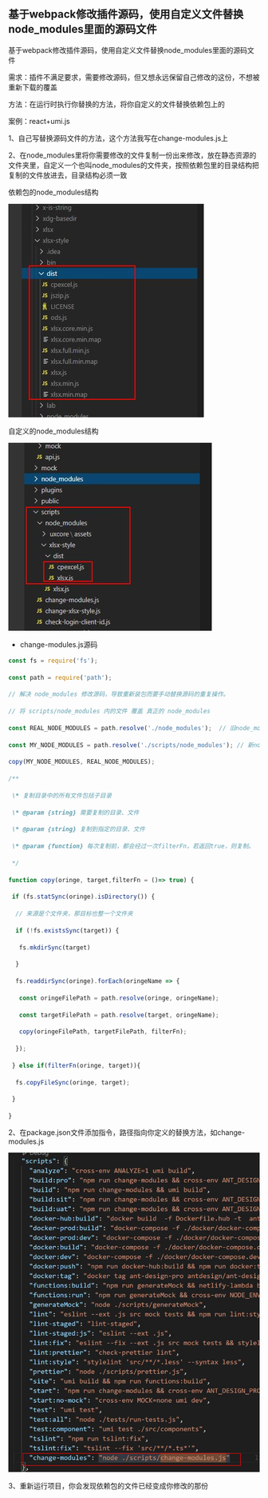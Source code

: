 ## 基于webpack修改插件源码，使用自定义文件替换node_modules里面的源码文件

基于webpack修改插件源码，使用自定义文件替换node_modules里面的源码文件

需求：插件不满足要求，需要修改源码，但又想永远保留自己修改的这份，不想被重新下载的覆盖

方法：在运行时执行你替换的方法，将你自定义的文件替换依赖包上的

案例：react+umi.js

1、自己写替换源码文件的方法，这个方法我写在change-modules.js上

2、在node_modules里将你需要修改的文件复制一份出来修改，放在静态资源的文件夹里，自定义一个也叫node_modules的文件夹，按照依赖包里的目录结构把复制的文件放进去，目录结构必须一致

依赖包的node_modules结构

![img](assets/基于webpack修改插件源码，使用自定义文件替换node_modules里面的源码文件.assets/441eb938cedb9a10ccc2afed7f7288fe-20210618160213249.png)

自定义的node_modules结构

![img](assets/基于webpack修改插件源码，使用自定义文件替换node_modules里面的源码文件.assets/0da898d516d7d28eca41c904518bfca3-20210618160213710.png)

 

- change-modules.js源码

```javascript
const fs = require('fs');

const path = require('path');

// 解决 node_modules 修改源码，导致重新装包而要手动替换源码的重复操作。

// 将 scripts/node_modules 内的文件 覆盖 真正的 node_modules

const REAL_NODE_MODULES = path.resolve('./node_modules');  // 旧node_modules

const MY_NODE_MODULES = path.resolve('./scripts/node_modules'); // 新node_modules

copy(MY_NODE_MODULES, REAL_NODE_MODULES);

/**

 \* 复制目录中的所有文件包括子目录

 \* @param {string} 需要复制的目录、文件

 \* @param {string} 复制到指定的目录、文件

 \* @param {function} 每次复制前，都会经过一次filterFn，若返回true，则复制。

 */

function copy(oringe, target,filterFn = ()=> true) {

 if (fs.statSync(oringe).isDirectory()) {

  // 来源是个文件夹，那目标也整一个文件夹

  if (!fs.existsSync(target)) {

   fs.mkdirSync(target)

  }

  fs.readdirSync(oringe).forEach(oringeName => {

   const oringeFilePath = path.resolve(oringe, oringeName);

   const targetFilePath = path.resolve(target, oringeName);

   copy(oringeFilePath, targetFilePath, filterFn);

  });

 } else if(filterFn(oringe, target)){

  fs.copyFileSync(oringe, target);

 }

}
```

2、在package.json文件添加指令，路径指向你定义的替换方法，如change-modules.js

![img](assets/基于webpack修改插件源码，使用自定义文件替换node_modules里面的源码文件.assets/0a6f0a7bcd2a3bbd2fa99d01bf24e0f3-20210618160214694.png)

3、重新运行项目，你会发现依赖包的文件已经变成你修改的那份